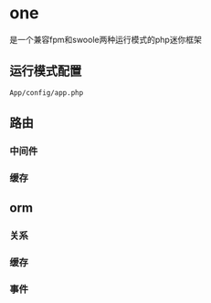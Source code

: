 # one 
是一个兼容fpm和swoole两种运行模式的php迷你框架

## 运行模式配置

`App/config/app.php`


## 路由

### 中间件
    
### 缓存
    
## orm

### 关系
    
### 缓存

### 事件

